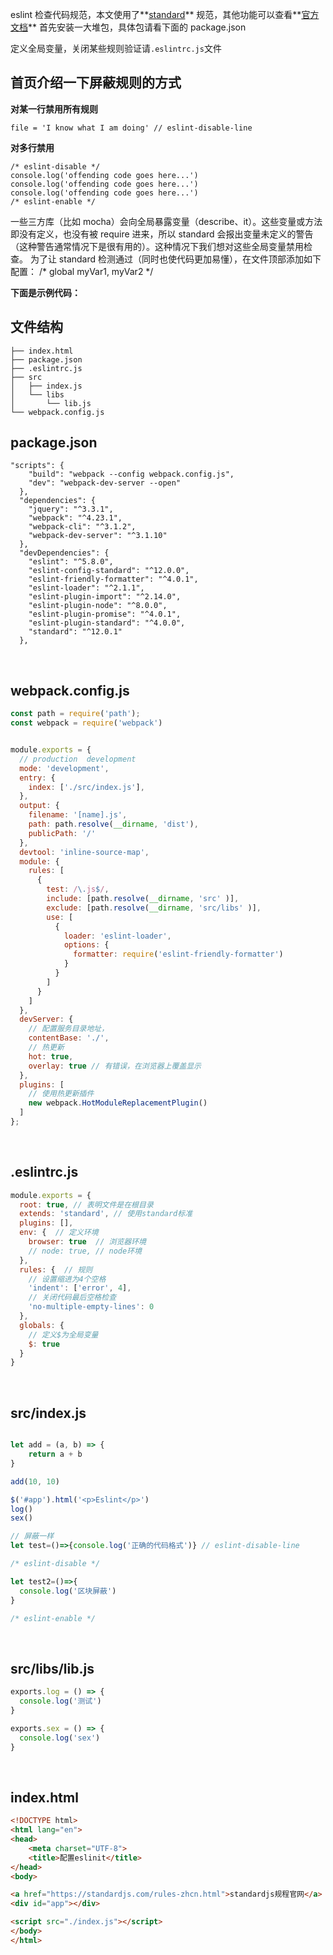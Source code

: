 eslint 检查代码规范，本文使用了**[standard](https://standardjs.com/rules-zhcn.html)** 规范，其他功能可以查看**[官方文档](https://standardjs.com/readme-zhcn.html)**
首先安装一大堆包，具体包请看下面的 package.json

定义全局变量，关闭某些规则验证请`.eslintrc.js`文件

<!-- more -->

## 首页介绍一下屏蔽规则的方式
**对某一行禁用所有规则**
```
file = 'I know what I am doing' // eslint-disable-line
```

**对多行禁用**

```
/* eslint-disable */
console.log('offending code goes here...')
console.log('offending code goes here...')
console.log('offending code goes here...')
/* eslint-enable */
```

一些三方库（比如 mocha）会向全局暴露变量（describe、it）。这些变量或方法即没有定义，也没有被 require 进来，所以 standard 会报出变量未定义的警告（这种警告通常情况下是很有用的）。这种情况下我们想对这些全局变量禁用检查。
为了让 standard 检测通过（同时也使代码更加易懂），在文件顶部添加如下配置：
/* global myVar1, myVar2 */

**下面是示例代码：**

## 文件结构

```
├── index.html
├── package.json
├── .eslintrc.js
├── src
│   ├── index.js
│   └── libs
│       └── lib.js
└── webpack.config.js
```

## package.json

```
"scripts": {
    "build": "webpack --config webpack.config.js",
    "dev": "webpack-dev-server --open"
  },
  "dependencies": {
    "jquery": "^3.3.1",
    "webpack": "^4.23.1",
    "webpack-cli": "^3.1.2",
    "webpack-dev-server": "^3.1.10"
  },
  "devDependencies": {
    "eslint": "^5.8.0",
    "eslint-config-standard": "^12.0.0",
    "eslint-friendly-formatter": "^4.0.1",
    "eslint-loader": "^2.1.1",
    "eslint-plugin-import": "^2.14.0",
    "eslint-plugin-node": "^8.0.0",
    "eslint-plugin-promise": "^4.0.1",
    "eslint-plugin-standard": "^4.0.0",
    "standard": "^12.0.1"
  },
```
<br />

## webpack.config.js

```js
const path = require('path');
const webpack = require('webpack')


module.exports = {
  // production  development
  mode: 'development',
  entry: {
    index: ['./src/index.js'],
  },
  output: {
    filename: '[name].js',
    path: path.resolve(__dirname, 'dist'),
    publicPath: '/'
  },
  devtool: 'inline-source-map',
  module: {
    rules: [
      {
        test: /\.js$/,
        include: [path.resolve(__dirname, 'src' )],
        exclude: [path.resolve(__dirname, 'src/libs' )],
        use: [
          {
            loader: 'eslint-loader',
            options: {
              formatter: require('eslint-friendly-formatter')
            }
          }
        ]
      }
    ]
  },
  devServer: {
    // 配置服务目录地址，
    contentBase: './',
    // 热更新
    hot: true,
    overlay: true // 有错误，在浏览器上覆盖显示
  },
  plugins: [
    // 使用热更新插件
    new webpack.HotModuleReplacementPlugin()
  ]
};

```
<br />

## .eslintrc.js

```js
module.exports = {
  root: true, // 表明文件是在根目录
  extends: 'standard', // 使用standard标准
  plugins: [],
  env: {  // 定义环境
    browser: true  // 浏览器环境
    // node: true, // node环境
  },
  rules: {  // 规则
    // 设置缩进为4个空格
    'indent': ['error', 4],
    // 关闭代码最后空格检查
    'no-multiple-empty-lines': 0
  },
  globals: {
    // 定义$为全局变量
    $: true
  }
}

```

<br />


## src/index.js
```js

let add = (a, b) => {
    return a + b
}

add(10, 10)

$('#app').html('<p>Eslint</p>')
log()
sex()

// 屏蔽一样
let test=()=>{console.log('正确的代码格式')} // eslint-disable-line

/* eslint-disable */

let test2=()=>{
  console.log('区块屏蔽')
}

/* eslint-enable */

```
<br />

## src/libs/lib.js
```js
exports.log = () => {
  console.log('测试')
}

exports.sex = () => {
  console.log('sex')
}

```

<br />

## index.html
```html
<!DOCTYPE html>
<html lang="en">
<head>
    <meta charset="UTF-8">
    <title>配置eslinit</title>
</head>
<body>

<a href="https://standardjs.com/rules-zhcn.html">standardjs规程官网</a>
<div id="app"></div>

<script src="./index.js"></script>
</body>
</html>

```


